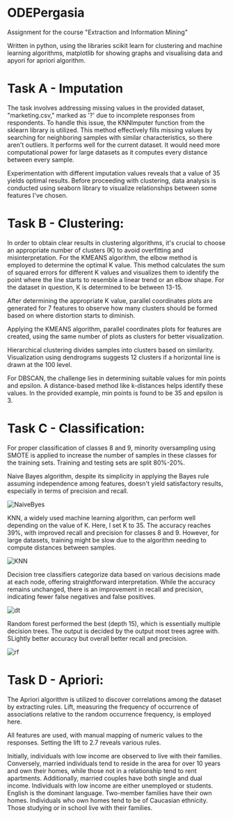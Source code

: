 
# ODEPergasia
Assignment for the course "Extraction and Information Mining"

Written in python, using the libraries scikit learn for clustering and machine learning algorithms, matplotlib for showing graphs and visualising data and apyori for apriori algorithm.

# Task A - Imputation

The task involves addressing missing values in the provided dataset, "marketing.csv," marked as '?' due to incomplete responses from respondents. To handle this issue, the KNNImputer function from the sklearn library is utilized. This method effectively fills missing values by searching for neighboring samples with similar characteristics, so there aren't outliers. It performs well for the current dataset. It would need more computational power for large datasets as it computes every distance between every sample.

Experimentation with different imputation values reveals that a value of 35 yields optimal results. Before proceeding with clustering, data analysis is conducted using seaborn library to visualize relationships between some features I've chosen.

# Task B - Clustering:

In order to obtain clear results in clustering algorithms, it's crucial to choose an appropriate number of clusters (K) to avoid overfitting and misinterpretation. For the KMEANS algorithm, the elbow method is employed to determine the optimal K value. This method calculates the sum of squared errors for different K values and visualizes them to identify the point where the line starts to resemble a linear trend or an elbow shape. For the dataset in question, K is determined to be between 13-15.

After determining the appropriate K value, parallel coordinates plots are generated for 7 features to observe how many clusters should be formed based on where distortion starts to diminish.

Applying the KMEANS algorithm, parallel coordinates plots for features are created, using the same number of plots as clusters for better visualization.

Hierarchical clustering divides samples into clusters based on similarity. Visualization using dendrograms suggests 12 clusters if a horizontal line is drawn at the 100 level.

For DBSCAN, the challenge lies in determining suitable values for min points and epsilon. A distance-based method like k-distances helps identify these values. In the provided example, min points is found to be 35 and epsilon is 3.

# Task C - Classification:

For proper classification of classes 8 and 9, minority oversampling using SMOTE is applied to increase the number of samples in these classes for the training sets. Training and testing sets are split 80%-20%.

Naive Bayes algorithm, despite its simplicity in applying the Bayes rule assuming independence among features, doesn't yield satisfactory results, especially in terms of precision and recall.

![NaiveByes](https://github.com/konLiogka/ODEPergasia/assets/78957746/b29b73dc-0c0f-4a9d-8324-2bd1a91b9e9a)

 

KNN, a widely used machine learning algorithm, can perform well depending on the value of K. Here, I set K to 35. The accuracy reaches 39%, with improved recall and precision for classes 8 and 9. However, for large datasets, training might be slow due to the algorithm needing to compute distances between samples.

 ![KNN](https://github.com/konLiogka/ODEPergasia/assets/78957746/06f8a206-5bde-44d3-ae81-e2a0ffbe3009)


Decision tree classifiers categorize data based on various decisions made at each node, offering straightforward interpretation. While the accuracy remains unchanged, there is an improvement in recall and precision, indicating fewer false negatives and false positives.
 
![dt](https://github.com/konLiogka/ODEPergasia/assets/78957746/82e4fc31-e1ce-4ca3-8c9e-62840a2f78b8)


Random forest performed the best (depth 15), which is essentially multiple decision trees. The output is decided by the output most trees agree with. SLightly better accuracy but overall better recall and precision.

 ![rf](https://github.com/konLiogka/ODEPergasia/assets/78957746/edf11175-105b-4fe2-bc0e-c452d4581241)


# Task D - Apriori:

The Apriori algorithm is utilized to discover correlations among the dataset by extracting rules. Lift, measuring the frequency of occurrence of associations relative to the random occurrence frequency, is employed here.

All features are used, with manual mapping of numeric values to the responses. Setting the lift to 2.7 reveals various rules.

Initially, individuals with low income are observed to live with their families. Conversely, married individuals tend to reside in the area for over 10 years and own their homes, while those not in a relationship tend to rent apartments. Additionally, married couples have both single and dual income. Individuals with low income are either unemployed or students. English is the dominant language. Two-member families have their own homes. Individuals who own homes tend to be of Caucasian ethnicity. Those studying or in school live with their families.

